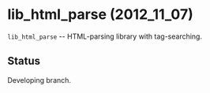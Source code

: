lib\_html\_parse (2012\_11\_07)
===============================

`lib_html_parse` -- HTML-parsing library with tag-searching.

Status
------

Developing branch.

